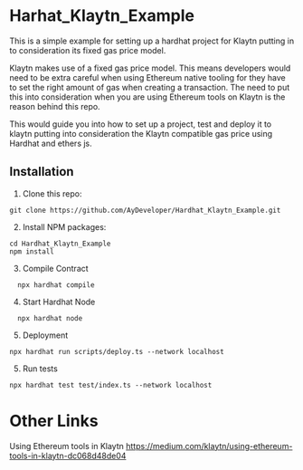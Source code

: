 # Harhat_Klaytn_Example

This is a simple example for setting up a hardhat project for Klaytn putting in to consideration its fixed gas price model.

Klaytn makes use of a fixed gas price model. This means developers would need to be extra careful when using Ethereum native tooling for they have to set the right amount of gas when creating a transaction. The need to put this into consideration when you are using Ethereum tools on Klaytn is the reason behind this repo. 

This would guide you into how to set up a project, test and deploy it to klaytn putting into consideration the Klaytn compatible gas price using Hardhat and ethers js.

## Installation
1. Clone this repo:

```shell
git clone https://github.com/AyDeveloper/Hardhat_Klaytn_Example.git
```

2. Install NPM packages:

```shell
cd Hardhat_Klaytn_Example
npm install
```

3. Compile Contract

```shell
  npx hardhat compile
```

4. Start Hardhat Node

```shell
  npx hardhat node
```

5. Deployment

```shell
npx hardhat run scripts/deploy.ts --network localhost
```

5. Run tests

```shell
npx hardhat test test/index.ts --network localhost
```


# Other Links
Using Ethereum tools in Klaytn https://medium.com/klaytn/using-ethereum-tools-in-klaytn-dc068d48de04
